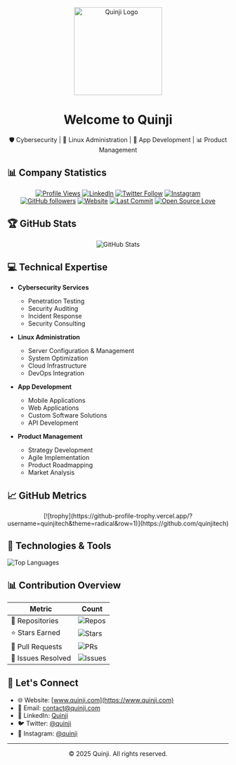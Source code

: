 <div align="center">
  <img src="https://www.quinji.com/quinji-logo.svg" alt="Quinji Logo" width="200"/>
  <h1>Welcome to Quinji</h1>
  <p>🛡️ Cybersecurity | 🐧 Linux Administration | 📱 App Development | 📊 Product Management</p>
</div>

## 📊 Company Statistics

<div align="center">
  
[![Profile Views](https://komarev.com/ghpvc/?username=quinjitech&color=brightgreen)](https://github.com/quinjitech)
[![LinkedIn](https://img.shields.io/badge/LinkedIn-Connect-blue)](https://www.linkedin.com/company/quinji-tech/)
[![Twitter Follow](https://img.shields.io/twitter/follow/quinji?style=social)](https://x.com/quinji)
[![Instagram](https://img.shields.io/badge/Instagram-Follow-E4405F)](https://instagram.com/quinjitech)
[![GitHub followers](https://img.shields.io/github/followers/quinjitech?label=Follow&style=social)](https://github.com/quinjitech)
[![Website](https://img.shields.io/website?url=https%3A%2F%2Fwww.quinji.com)](https://www.quinji.com)
[![Last Commit](https://img.shields.io/github/last-commit/quinjitech/quinjitech)](https://github.com/quinjitech)
[![Open Source Love](https://badges.frapsoft.com/os/v2/open-source.svg?v=103)](https://github.com/quinjitech)

</div>

## 🏆 GitHub Stats

<div align="center">
  
![GitHub Stats](https://github-readme-stats.vercel.app/api?username=quinjitech&show_icons=true&theme=radical)

</div>

## 💻 Technical Expertise

- **Cybersecurity Services**
  - Penetration Testing
  - Security Auditing
  - Incident Response
  - Security Consulting
  
- **Linux Administration**
  - Server Configuration & Management
  - System Optimization
  - Cloud Infrastructure
  - DevOps Integration
  
- **App Development**
  - Mobile Applications
  - Web Applications
  - Custom Software Solutions
  - API Development
  
- **Product Management**
  - Strategy Development
  - Agile Implementation
  - Product Roadmapping
  - Market Analysis

## 📈 GitHub Metrics

<div align="center">
[![trophy](https://github-profile-trophy.vercel.app/?username=quinjitech&theme=radical&row=1)](https://github.com/quinjitech)

</div>

## 🔧 Technologies & Tools

![Top Languages](https://github-readme-stats.vercel.app/api/top-langs/?username=quinjitech&layout=compact&theme=radical)

## 📊 Contribution Overview

<div align="center">
  
| Metric | Count |
|--------|--------|
| 📂 Repositories | ![Repos](https://img.shields.io/badge/dynamic/json?color=blue&label=Repos&query=%24.public_repos&url=https://api.github.com/users/quinjitech) |
| ⭐ Stars Earned | ![Stars](https://img.shields.io/github/stars/quinjitech?style=social) |
| 🔄 Pull Requests | ![PRs](https://img.shields.io/github/issues-pr/quinjitech/quinjitech?style=flat&label=Pull%20Requests) |
| 🎯 Issues Resolved | ![Issues](https://img.shields.io/github/issues-closed/quinjitech/quinjitech?style=flat&label=Issues%20Resolved) |

</div>

## 🤝 Let's Connect

- 🌐 Website: [www.quinji.com](https://www.quinji.com)
- 📧 Email: contact@quinji.com
- 💼 LinkedIn: [Quinji](https://linkedin.com/company/quinji-tech)
- 🐦 Twitter: [@quinji](https://x.com/quinji)
- 📸 Instagram: [@quinji](https://instagram.com/quinjitech)

---

<div align="center">
  <p>© 2025 Quinji. All rights reserved.</p>
</div>
